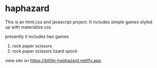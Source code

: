 # haphazard
 This is an html,css and javascript project.  It includes simple games styled up with materialize css

presently it includes two games

1. rock paper scissors 
2. rock paper scissors lizard spock


view site on https://blittle-haphazard.netlify.app
